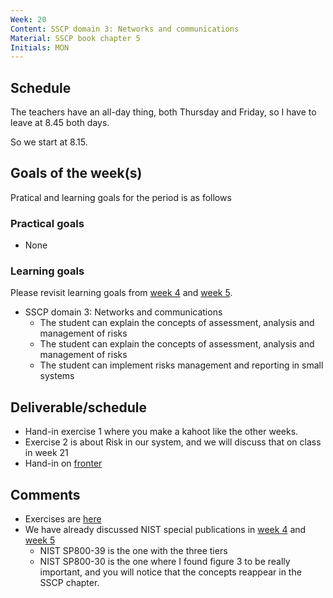 ```yaml
---
Week: 20
Content: SSCP domain 3: Networks and communications
Material: SSCP book chapter 5
Initials: MON
---
```


## Schedule
The teachers have an all-day thing, both Thursday and Friday, so I have to leave at 8.45 both days.

So we start at 8.15.

## Goals of the week(s)
Pratical and learning goals for the period is as follows

### Practical goals
* None

### Learning goals
Please revisit learning goals from [week 4](ww04-introduction.md) and [week 5](ww05-risk-assessments.md).

* SSCP domain 3: Networks and communications
  * The student can explain the concepts of assessment, analysis and management of risks
  * The student can explain the concepts of assessment, analysis and management of risks
  * The student can implement risks management and reporting in small systems

## Deliverable/schedule
* Hand-in exercise 1 where you make a kahoot like the other weeks.
* Exercise 2 is about Risk in our system, and we will discuss that on class in week 21
* Hand-in on [fronter](https://fronter.com/eal/links/structureprops.phtml?treeid=289043)

## Comments
* Exercises are [here](../materials/ww20-exercises.md)
* We have already discussed NIST special publications in [week 4](ww04-introduction.md) and [week 5](ww05-risk-assessments.md)
  * NIST SP800-39 is the one with the three tiers
  * NIST SP800-30 is the one where I found figure 3 to be really important, and you will notice that the concepts reappear in the SSCP chapter.
  
